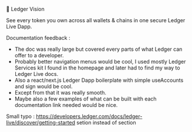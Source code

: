 🧿 Ledger Vision

See every token you own across all wallets & chains in one secure Ledger Live Dapp.

Documentation feedback :
- The doc was really large but covered every parts of what Ledger can offer to a developer.
- Probably better navigation menus would be cool, I used mostly Ledger Services kit I found in the homepage and later had to find my way to Ledger Live docs.
- Also a react/next.js Ledger Dapp boilerplate with simple useAccounts and sign would be cool.
- Except from that it was really smooth.
- Maybe also a few examples of what can be built with each documentation link needed would be nice.

Small typo :
https://developers.ledger.com/docs/ledger-live/discover/getting-started
setion instead of section
